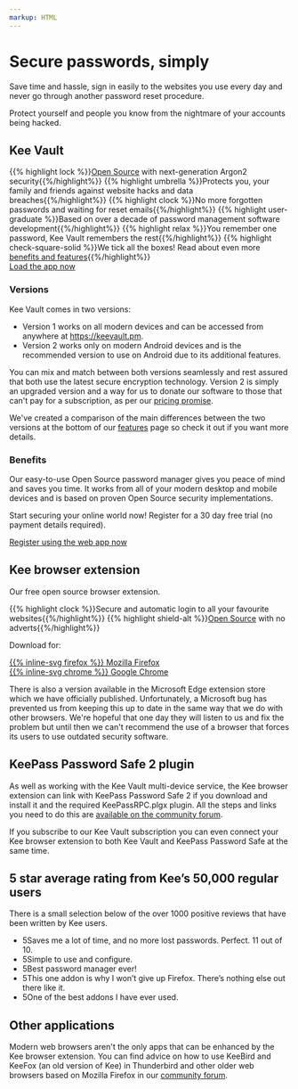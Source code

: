 ```yaml
---
markup: HTML
---
```

<h1>Secure passwords, simply</h1>

<p class="headline">Save time and hassle, sign in easily to the websites you use every day and never go through another password reset procedure.</p>

<p class="headline">Protect yourself and people you know from the nightmare of your accounts being hacked.</p>

<h2>Kee Vault</h2>

<div class="highlights">
{{% highlight lock %}}<a href="/open-source">Open Source</a> with next-generation Argon2 security{{%/highlight%}}
{{% highlight umbrella %}}Protects you, your family and friends against website hacks and data breaches{{%/highlight%}}
{{% highlight clock %}}No more forgotten passwords and waiting for reset emails{{%/highlight%}}
{{% highlight user-graduate %}}Based on over a decade of password management software development{{%/highlight%}}
{{% highlight relax %}}You remember one password, Kee Vault remembers the rest{{%/highlight%}}
{{% highlight check-square-solid %}}We tick all the boxes! Read about even more <a href="/features">benefits and features</a>{{%/highlight%}}
</div>

<div class="vault_button">
    <a class="btn btn-success btn-large" href="https://keevault.pm">Load the app now</a>
</div>

<h3>Versions</h3>

<p>Kee Vault comes in two versions:</p>

<ul>
<li>Version 1 works on all modern devices and can be accessed from anywhere at <a href="https://keevault.pm">https://keevault.pm</a>.</li>
<li>Version 2 works only on modern Android devices and is the recommended version to use on Android due to its additional features.</li>
</ul>

<p>You can mix and match between both versions seamlessly and rest assured that both use the latest secure encryption technology. Version 2 is simply an upgraded version and a way for us to donate our software to those that can't pay for a subscription, as per our <a href="/pricing">pricing promise</a>.</p>

<p>We've created a comparison of the main differences between the two versions at the bottom of our <a href="/features">features</a> page so check it out if you want more details.</p>

<h3>Benefits</h3>

<p>Our easy-to-use Open Source password manager gives you peace of mind and saves you time. It works from all of your modern desktop and mobile devices and is based on proven Open Source security implementations.</p>

<p>Start securing your online world now! Register for a 30 day free trial (no payment details required).</p>

<div class="vault_button">
    <a class="btn btn-success btn-large" href="https://keevault.pm">Register using the web app now</a>
</div>

<h2>Kee browser extension</h2>

<p>Our free open source browser extension.</p>

<div class="highlights">
{{% highlight clock %}}Secure and automatic login to all your favourite websites{{%/highlight%}}
{{% highlight shield-alt %}}<a href="/open-source">Open Source</a> with no adverts{{%/highlight%}}
</div>

<p>Download for:</p>

<div class="extensionDownloads">
    <div class="vault_button">
        <a class="btn btn-success btn-large" href="https://addons.mozilla.org/firefox/addon/keefox/" target="_blank">
        {{% inline-svg firefox %}} Mozilla Firefox</a>
    </div>
    <div class="vault_button">
        <a class="btn btn-success btn-large" href="https://chrome.google.com/webstore/detail/kee/mmhlniccooihdimnnjhamobppdhaolme" target="_blank">
        {{% inline-svg chrome %}} Google Chrome</a>
    </div>
</div>

<p>There is also a version available in the Microsoft Edge extension store which we have officially published. Unfortunately, a Microsoft bug has prevented us from keeping this up to date in the same way that we do with other browsers. We're hopeful that one day they will listen to us and fix the problem but until then we can't recommend the use of a browser that forces its users to use outdated security software.</p>

<h2>KeePass Password Safe 2 plugin</h2>

<p>As well as working with the Kee Vault multi-device service, the Kee browser extension can link with KeePass Password Safe 2 if you download and install it and the required KeePassRPC.plgx plugin. All the steps and links you need to do this are <a href="https://forum.kee.pm/t/installing-kee-instructions/23">available on the community forum</a>.</p>

<p>If you subscribe to our Kee Vault subscription you can even connect your Kee browser extension to both Kee Vault and KeePass Password Safe at the same time.</p>

<h2>5 star average rating from Kee’s 50,000 regular users</h2>

<p>There is a small selection below of the over 1000 positive reviews that have been written by Kee users.</p>

<ul class="reviews">
<li itemprop="reviews" itemtype="http://schema.org/Review"><span class="stars stars-5">5</span>Saves me a lot of time, and no more lost passwords. Perfect. 11 out of 10.</li>
<li itemprop="reviews" itemtype="http://schema.org/Review"><span class="stars stars-5">5</span>Simple to use and configure.</li>
<li itemprop="reviews" itemtype="http://schema.org/Review"><span class="stars stars-5">5</span>Best password manager ever!</li>
<li itemprop="reviews" itemtype="http://schema.org/Review"><span class="stars stars-5">5</span>This one addon is why I won’t give up Firefox. There’s nothing else out there like it.</li>
<li itemprop="reviews" itemtype="http://schema.org/Review"><span class="stars stars-5">5</span>One of the best addons I have ever used.</li>
</ul>

<h2>Other applications</h2>

<p>Modern web browsers aren't the only apps that can be enhanced by the Kee browser extension. You can find advice on how to use KeeBird and KeeFox (an old version of Kee) in Thunderbird and other older web browsers based on Mozilla Firefox in our <a href="https://forum.kee.pm">community forum</a>.</p>

<script>
    document.getElementById('show-full-pricing-details').addEventListener("click", function (e) {
        e.preventDefault();
        e.stopPropagation();
        document.getElementById('show-full-pricing-details').classList.add("hide");
        document.getElementById('full-pricing-details').classList.remove("hide");
    });
</script>